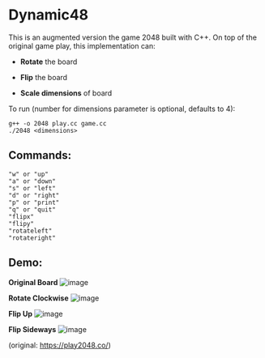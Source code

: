 # Dynamic48

This is an augmented version the game 2048 built with C++. On top of the original game play, this implementation can:

- **Rotate** the board

- **Flip** the board

- **Scale dimensions** of board

To run (number for dimensions parameter is optional, defaults to 4):
```
g++ -o 2048 play.cc game.cc
./2048 <dimensions>
```

## Commands:
```
"w" or "up"
"a" or "down"
"s" or "left"
"d" or "right"
"p" or "print"
"q" or "quit"
"flipx"
"flipy"
"rotateleft"
"rotateright"
```

## Demo:
**Original Board**
![image](https://github.com/user-attachments/assets/73d8fa01-bbe1-4292-a52f-69110ee68016)

**Rotate Clockwise**
![image](https://github.com/user-attachments/assets/1f977e70-a25e-4d0f-a78d-f7264ba5cca7)

**Flip Up**
![image](https://github.com/user-attachments/assets/c3a37bf5-2152-42f9-bcc1-b048189e51c8)

**Flip Sideways**
![image](https://github.com/user-attachments/assets/7f3e2d2e-77a6-4eda-8a3b-e44e24f0e3d6)

(original: https://play2048.co/)
